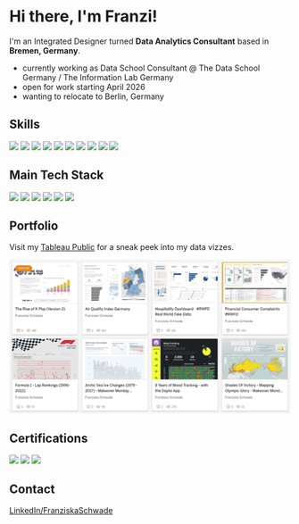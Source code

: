 # Hi there, I'm Franzi! 

I'm an Integrated Designer turned **Data Analytics Consultant** based in **Bremen, Germany**.<br> 

- currently working as Data School Consultant @ The Data School Germany / The Information Lab Germany <br>
- open for work starting April 2026
- wanting to relocate to Berlin, Germany

## Skills
<img src="https://img.shields.io/badge/data%20analytics-white?&style=for-the-badge"> <img src="https://img.shields.io/badge/consulting-white?&style=for-the-badge"> <img src="https://img.shields.io/badge/data%20preparation-white?&style=for-the-badge"> <img src="https://img.shields.io/badge/business%20intelligence-white?&style=for-the-badge"> <img src="https://img.shields.io/badge/data%20visualization-white?&style=for-the-badge"> <img src="https://img.shields.io/badge/design-white?&style=for-the-badge"> <img src="https://img.shields.io/badge/project%20management-white?&style=for-the-badge"> <img src="https://img.shields.io/badge/enablement-white?&style=for-the-badge"> <img src="https://img.shields.io/badge/communications-white?&style=for-the-badge"> <img src="https://img.shields.io/badge/data%20engineering-white?&style=for-the-badge">

## Main Tech Stack
<img src="https://img.shields.io/badge/Tableau-1f447e?logo=tableau&logoColor=white&style=for-the-badge"> <img src="https://img.shields.io/badge/Alteryx-4da7da?logo=alteryx&logoColor=white&style=for-the-badge"> <img src="https://img.shields.io/badge/Power%20BI-edc02d?logo=power20bi&logoColor=white&style=for-the-badge"> <img src="https://img.shields.io/badge/Tableau%20Prep-1f447e?logo=tableau&logoColor=white&style=for-the-badge"> <img src="https://img.shields.io/badge/sql-b0cd35?logo=sql&logoColor=white&style=for-the-badge"> <img src="https://img.shields.io/badge/adobe%20creative%20cloud-eb1009?logo=adobe&logoColor=white&style=for-the-badge"><br>

## Portfolio
Visit my [Tableau Public](https://public.tableau.com/app/profile/franziskaschwade/vizzes) for a sneak peek into my data vizzes.

<img src="https://github.com/fschwade/fschwade/blob/main/tableau-public-screenshot.jpg" width=550>

## Certifications
<a href="https://www.credly.com/badges/a5a93890-f727-4c03-aa67-a0840a67fa67/public_url" target="_blank"><img src="https://images.credly.com/size/110x110/images/14744318-8d6a-49c3-971d-6a4a0f524925/Certification_Designer_Core.png" width=110></a> 
<a href="https://www.credly.com/badges/44f70b02-870c-488e-b259-737fa7ef3cd7/public_url" target="_blank"><img src="https://images.credly.com/images/58b06a5f-aee6-4a11-ac53-da36d5f70e8e/image.png" width=110></a> 
<a href="https://www.credly.com/badges/e67a0b33-117e-4b04-84ad-bbcf1547666d/public_url" target="_blank"><img src="https://images.credly.com/size/110x110/images/d41de2b7-cbc2-47ec-bcf1-ebecbe83872f/GCC_badge_DA_1000x1000.png" width=110></a>

## Contact
[LinkedIn/FranziskaSchwade](https://linkedin.com/franziskaschwade)
